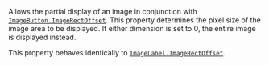 Allows the partial display of an image in conjunction with
[`ImageButton.ImageRectOffset`](https://create.roblox.com/docs/reference/engine/classes/ImageButton#ImageRectOffset). This property determines the pixel
size of the image area to be displayed. If either dimension is set to 0,
the entire image is displayed instead.

This property behaves identically to [`ImageLabel.ImageRectOffset`](https://create.roblox.com/docs/reference/engine/classes/ImageLabel#ImageRectOffset).